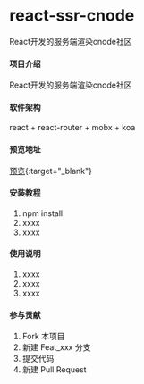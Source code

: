 # react-ssr-cnode
React开发的服务端渲染cnode社区

#### 项目介绍
React开发的服务端渲染cnode社区

#### 软件架构
react + react-router + mobx + koa

#### 预览地址
[预览](https://liuyao.info/){:target="_blank"}

#### 安装教程

1. npm install
2. xxxx
3. xxxx

#### 使用说明

1. xxxx
2. xxxx
3. xxxx

#### 参与贡献

1. Fork 本项目
2. 新建 Feat_xxx 分支
3. 提交代码
4. 新建 Pull Request
